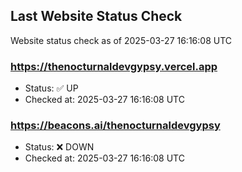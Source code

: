 ## Last Website Status Check

<!-- GitHub Action will update the section below -->
Website status check as of 2025-03-27 16:16:08 UTC

### https://thenocturnaldevgypsy.vercel.app
- Status: ✅ UP
- Checked at: 2025-03-27 16:16:08 UTC

### https://beacons.ai/thenocturnaldevgypsy
- Status: ❌ DOWN
- Checked at: 2025-03-27 16:16:08 UTC


<!-- End of GitHub Action update section -->
